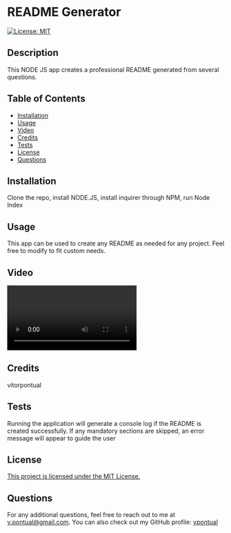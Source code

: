 # README Generator

[![License: MIT](https://img.shields.io/badge/License-MIT-yellow.svg)](https://opensource.org/licenses/MIT)

## Description

This NODE JS app creates a professional README generated from several questions.

## Table of Contents

- [Installation](#installation)
- [Usage](#usage)
- [Video](#video)
- [Credits](#credits)
- [Tests](#tests)
- [License](#license)
- [Questions](#questions)

## Installation

Clone the repo, install NODE.JS, install inquirer through NPM, run Node Index

## Usage

This app can be used to create any README as needed for any project. Feel free to modify to fit custom needs.

## Video

![Node App Walkthrough](./assets/readme-generator.mp4)

## Credits

vitorpontual

## Tests

Running the application will generate a console log if the README is created successfully. If any mandatory sections are skipped, an error message will appear to guide the user

## License

[This project is licensed under the MIT License.](https://opensource.org/licenses/MIT)

## Questions

For any additional questions, feel free to reach out to me at v.pontual@gmail.com. You can also check out my GitHub profile: [vpontual](https://github.com/vpontual)

